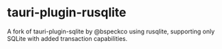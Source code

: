 # tauri-plugin-rusqlite
A fork of tauri-plugin-sqlite by @bspeckco using rusqlite, supporting only SQLite with added transaction capabilities.
